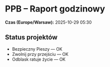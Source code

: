 # PPB – Raport godzinowy
**Czas (Europe/Warsaw):** 2025-10-29 05:30

## Status projektów
- Bezpieczny Pieszy — OK
- Zwolnij przy przejściu — OK
- Odblask ratuje życie — OK

